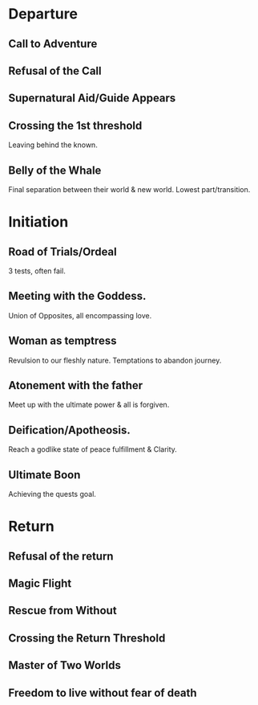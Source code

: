 # Departure

## Call to Adventure

## Refusal of the Call

## Supernatural Aid/Guide Appears

## Crossing the 1st threshold

Leaving behind the known.

## Belly of the Whale

Final separation between their world & new world. Lowest part/transition.

# Initiation

## Road of Trials/Ordeal

3 tests, often fail.

## Meeting with the Goddess.

Union of Opposites, all encompassing love.

## Woman as temptress

Revulsion to our fleshly nature. Temptations to abandon journey.

## Atonement with the father

Meet up with the ultimate power & all is forgiven.

## Deification/Apotheosis.

Reach a godlike state of peace fulfillment & Clarity.

## Ultimate Boon

Achieving the quests goal.

# Return

## Refusal of the return

## Magic Flight

## Rescue from Without

## Crossing the Return Threshold

## Master of Two Worlds

## Freedom to live without fear of death


